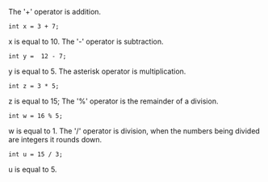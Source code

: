 The '+' operator is addition.
```
int x = 3 + 7;
```
x is equal to 10.
The '-' operator is subtraction.
```
int y =  12 - 7;
```
y is equal to 5.
The asterisk operator is multiplication.
```
int z = 3 * 5;
```
z is equal to 15;
The '%' operator is the remainder of a division.
```
int w = 16 % 5;
```
w is equal to 1.
The '/' operator is division, when the numbers being divided are integers it rounds down.
```
int u = 15 / 3;
```
u is equal to 5.
